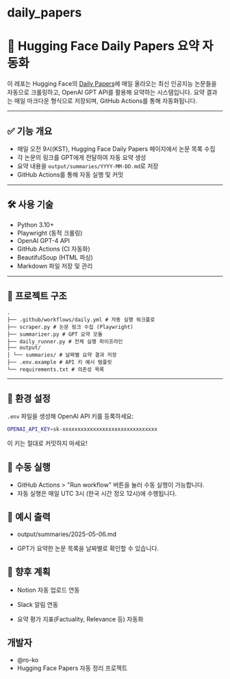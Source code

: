 # daily_papers

# 🤖 Hugging Face Daily Papers 요약 자동화

이 레포는 Hugging Face의 [Daily Papers](https://huggingface.co/papers)에 매일 올라오는 최신 인공지능 논문들을 자동으로 크롤링하고, OpenAI GPT API를 활용해 요약하는 시스템입니다. 요약 결과는 매일 마크다운 형식으로 저장되며, GitHub Actions를 통해 자동화됩니다.

---

## ✅ 기능 개요

- 매일 오전 9시(KST), Hugging Face Daily Papers 페이지에서 논문 목록 수집
- 각 논문의 링크를 GPT에게 전달하여 자동 요약 생성
- 요약 내용을 `output/summaries/YYYY-MM-DD.md`로 저장
- GitHub Actions를 통해 자동 실행 및 커밋

---

## 🛠️ 사용 기술

- Python 3.10+
- Playwright (동적 크롤링)
- OpenAI GPT-4 API
- GitHub Actions (CI 자동화)
- BeautifulSoup (HTML 파싱)
- Markdown 파일 저장 및 관리

---

## 📂 프로젝트 구조
```
.
├── .github/workflows/daily.yml # 자동 실행 워크플로
├── scraper.py # 논문 링크 수집 (Playwright)
├── summarizer.py # GPT 요약 모듈
├── daily_runner.py # 전체 실행 파이프라인
├── output/
│ └── summaries/ # 날짜별 요약 결과 저장
├── .env.example # API 키 예시 템플릿
└── requirements.txt # 의존성 목록
```


---

## 🔐 환경 설정

`.env` 파일을 생성해 OpenAI API 키를 등록하세요:

```bash
OPENAI_API_KEY=sk-xxxxxxxxxxxxxxxxxxxxxxxxxxxxxxx
```
이 키는 절대로 커밋하지 마세요!

## 🚀 수동 실행
- GitHub Actions > "Run workflow" 버튼을 눌러 수동 실행이 가능합니다.
- 자동 실행은 매일 UTC 3시 (한국 시간 정오 12시)에 수행됩니다.

## 📖 예시 출력
- output/summaries/2025-05-06.md

- GPT가 요약한 논문 목록을 날짜별로 확인할 수 있습니다.

## 🧪 향후 계획
- Notion 자동 업로드 연동

- Slack 알림 연동

- 요약 평가 지표(Factuality, Relevance 등) 자동화

##  개발자
- @ro-ko
- Hugging Face Papers 자동 정리 프로젝트
